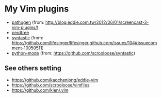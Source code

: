 My Vim plugins
====

* [pathogen](https://github.com/tpope/vim-pathogen) (from: http://blog.eddie.com.tw/2012/06/01/screencast-3-vim-plugins/)
* [nerdtree](https://github.com/scrooloose/nerdtree)
* [syntastic](https://github.com/scrooloose/syntastic) (from: https://github.com/lifesinger/lifesinger.github.com/issues/104#issuecomment-10050511)
* [python-mode](https://github.com/klen/python-mode) (from: https://github.com/scrooloose/syntastic)

## See others setting
* https://github.com/kaochenlong/eddie-vim
* https://github.com/scrooloose/vimfiles
* https://github.com/klen/.vim